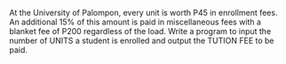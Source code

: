 At the University of Palompon, every unit is worth P45 in enrollment fees. An additional 15% of this amount is paid in miscellaneous fees with a blanket fee of P200 regardless of the load. Write a program to input the number of UNITS a student is enrolled and output the TUTION FEE to be paid. 